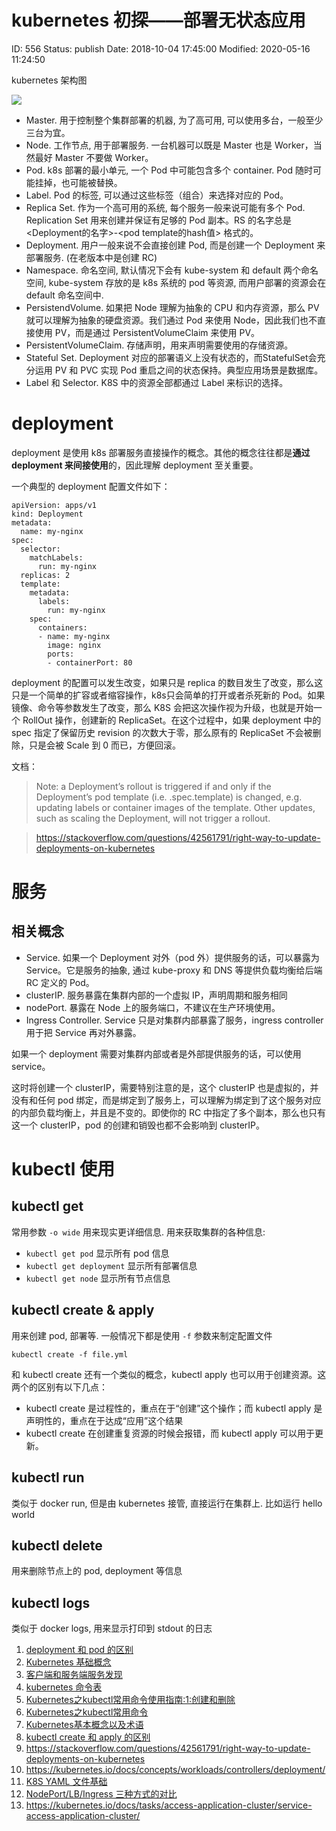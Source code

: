 # kubernetes 初探——部署无状态应用


ID: 556
Status: publish
Date: 2018-10-04 17:45:00
Modified: 2020-05-16 11:24:50


kubernetes 架构图


![](https://ws2.sinaimg.cn/large/006tNbRwly1fvxa7izqb8j30mb0gcmzk.jpg)

* Master. 用于控制整个集群部署的机器, 为了高可用, 可以使用多台，一般至少三台为宜。
* Node. 工作节点, 用于部署服务. 一台机器可以既是 Master 也是 Worker，当然最好 Master 不要做 Worker。
* Pod. k8s 部署的最小单元, 一个 Pod 中可能包含多个 container. Pod 随时可能挂掉，也可能被替换。
* Label. Pod 的标签, 可以通过这些标签（组合）来选择对应的 Pod。
* Replica Set. 作为一个高可用的系统, 每个服务一般来说可能有多个 Pod. Replication Set 用来创建并保证有足够的 Pod 副本。RS 的名字总是 <Deployment的名字>-<pod template的hash值> 格式的。
* Deployment. 用户一般来说不会直接创建 Pod, 而是创建一个 Deployment 来部署服务. (在老版本中是创建 RC)
* Namespace. 命名空间, 默认情况下会有 kube-system 和 default 两个命名空间, kube-system 存放的是 k8s 系统的 pod 等资源, 而用户部署的资源会在 default 命名空间中.
* PersistendVolume. 如果把 Node 理解为抽象的 CPU 和内存资源，那么 PV 就可以理解为抽象的硬盘资源。我们通过 Pod 来使用 Node，因此我们也不直接使用 PV，而是通过 PersistentVolumeClaim 来使用 PV。
* PersistentVolumeClaim. 存储声明，用来声明需要使用的存储资源。
* Stateful Set. Deployment 对应的部署语义上没有状态的，而StatefulSet会充分运用 PV 和 PVC 实现 Pod 重启之间的状态保持。典型应用场景是数据库。
* Label 和 Selector. K8S 中的资源全部都通过 Label 来标识的选择。

# deployment

deployment 是使用 k8s 部署服务直接操作的概念。其他的概念往往都是**通过 deployment 来间接使用**的，因此理解 deployment 至关重要。


一个典型的 deployment 配置文件如下：

```
apiVersion: apps/v1
kind: Deployment
metadata:
  name: my-nginx
spec:
  selector:
    matchLabels:
      run: my-nginx
  replicas: 2
  template:
    metadata:
      labels:
        run: my-nginx
    spec:
      containers:
      - name: my-nginx
        image: nginx
        ports:
        - containerPort: 80

```

deployment 的配置可以发生改变，如果只是 replica 的数目发生了改变，那么这只是一个简单的扩容或者缩容操作，k8s只会简单的打开或者杀死新的 Pod。如果镜像、命令等参数发生了改变，那么 K8S 会把这次操作视为升级，也就是开始一个 RollOut 操作，创建新的 ReplicaSet。在这个过程中，如果 deployment 中的 spec 指定了保留历史 revision 的次数大于零，那么原有的 ReplicaSet 不会被删除，只是会被 Scale 到 0 而已，方便回滚。

文档：

> Note: a Deployment’s rollout is triggered if and only if the Deployment’s pod template (i.e. .spec.template) is changed, e.g. updating labels or container images of the template. Other updates, such as scaling the Deployment, will not trigger a rollout.

> https://stackoverflow.com/questions/42561791/right-way-to-update-deployments-on-kubernetes

# 服务

## 相关概念

* Service. 如果一个 Deployment 对外（pod 外）提供服务的话，可以暴露为 Service。它是服务的抽象, 通过 kube-proxy 和 DNS 等提供负载均衡给后端 RC 定义的 Pod。
* clusterIP. 服务暴露在集群内部的一个虚拟 IP，声明周期和服务相同
* nodePort. 暴露在 Node 上的服务端口，不建议在生产环境使用。
* Ingress Controller. Service 只是对集群内部暴露了服务，ingress controller 用于把 Service 再对外暴露。

如果一个 deployment 需要对集群内部或者是外部提供服务的话，可以使用 service。

这时将创建一个 clusterIP，需要特别注意的是，这个 clusterIP 也是虚拟的，并没有和任何 pod 绑定，而是绑定到了服务上，可以理解为绑定到了这个服务对应的内部负载均衡上，并且是不变的。即使你的 RC 中指定了多个副本，那么也只有这一个 clusterIP，pod 的创建和销毁也都不会影响到 clusterIP。

# kubectl 使用

## kubectl get

常用参数 `-o wide` 用来现实更详细信息. 用来获取集群的各种信息:

* `kubectl get pod` 显示所有 pod 信息
* `kubectl get deployment` 显示所有部署信息
* `kubectl get node` 显示所有节点信息

## kubectl create & apply

用来创建 pod, 部署等. 一般情况下都是使用 `-f` 参数来制定配置文件

```
kubectl create -f file.yml
```

和 kubectl create 还有一个类似的概念，kubectl apply 也可以用于创建资源。这两个的区别有以下几点：

- kubectl create 是过程性的，重点在于“创建”这个操作；而 kubectl apply 是声明性的，重点在于达成“应用”这个结果
- kubectl create 在创建重复资源的时候会报错，而 kubectl apply 可以用于更新。


## kubectl run

类似于 docker run, 但是由 kubernetes 接管, 直接运行在集群上. 比如运行 hello world

## kubectl delete

用来删除节点上的 pod, deployment 等信息

## kubectl logs

类似于 docker logs, 用来显示打印到 stdout 的日志


1. [deployment 和 pod 的区别](https://stackoverflow.com/questions/41325087/in-kubernetes-what-is-the-difference-between-a-pod-and-a-deployment)
2. [Kubernetes 基础概念](http://dockone.io/article/932)
3. [客户端和服务端服务发现](https://www.jianshu.com/p/1bf9a46efe7a)
4. [kubernetes 命令表](http://docs.kubernetes.org.cn/683.html)
5. [Kubernetes之kubectl常用命令使用指南:1:创建和删除](https://blog.csdn.net/liumiaocn/article/details/73913597)
6. [Kubernetes之kubectl常用命令](https://blog.csdn.net/xingwangc2014/article/details/51204224)
7. [Kubernetes基本概念以及术语](https://blog.csdn.net/u010209217/article/details/78782353)
8. [kubectl create 和 apply 的区别](https://stackoverflow.com/questions/47369351/kubectl-apply-vs-kubectl-create)
9. https://stackoverflow.com/questions/42561791/right-way-to-update-deployments-on-kubernetes
10. https://kubernetes.io/docs/concepts/workloads/controllers/deployment/
11. [K8S YAML 文件基础](https://blog.csdn.net/phantom_111/article/details/79427144)
12. [NodePort/LB/Ingress 三种方式的对比](https://medium.com/google-cloud/kubernetes-nodeport-vs-loadbalancer-vs-ingress-when-should-i-use-what-922f010849e0)
13. https://kubernetes.io/docs/tasks/access-application-cluster/service-access-application-cluster/